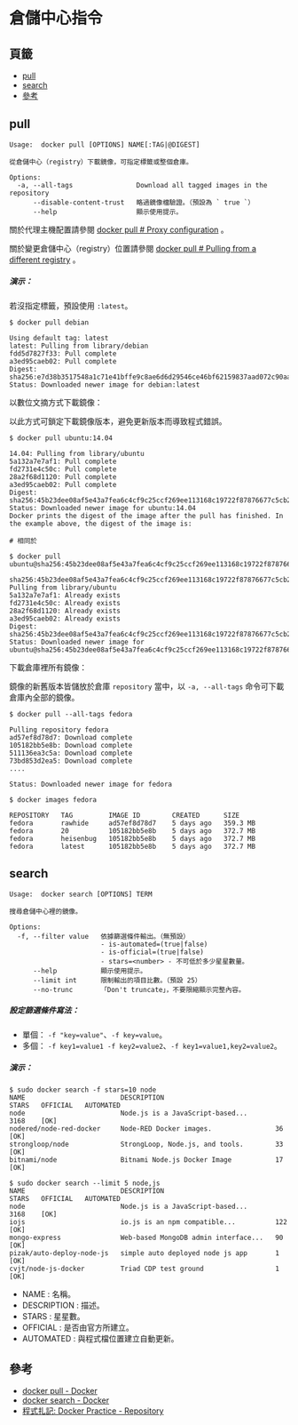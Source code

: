 倉儲中心指令
=======


## 頁籤


* [pull](#pull)
* [search](#search)
* [參考](#參考)



## pull


```
Usage:  docker pull [OPTIONS] NAME[:TAG|@DIGEST]

從倉儲中心（registry）下載鏡像，可指定標籤或整個倉庫。

Options:
  -a, --all-tags                Download all tagged images in the repository
      --disable-content-trust   略過鏡像檔驗證。（預設為 ` true `）
      --help                    顯示使用提示。
```


關於代理主機配置請參閱
[docker pull # Proxy configuration](http://docs.docker.com/engine/reference/commandline/pull/#proxy-configuration)
。

關於變更倉儲中心（registry）位置請參閱
[docker pull # Pulling from a different registry](http://docs.docker.com/engine/reference/commandline/pull/#pulling-from-a-different-registry)
。


##### 演示：


若沒指定標籤，預設使用 ` :latest `。


```
$ docker pull debian

Using default tag: latest
latest: Pulling from library/debian
fdd5d7827f33: Pull complete
a3ed95caeb02: Pull complete
Digest: sha256:e7d38b3517548a1c71e41bffe9c8ae6d6d29546ce46bf62159837aad072c90aa
Status: Downloaded newer image for debian:latest
```


以數位文摘方式下載鏡像：

以此方式可鎖定下載鏡像版本，避免更新版本而導致程式錯誤。


```
$ docker pull ubuntu:14.04

14.04: Pulling from library/ubuntu
5a132a7e7af1: Pull complete
fd2731e4c50c: Pull complete
28a2f68d1120: Pull complete
a3ed95caeb02: Pull complete
Digest: sha256:45b23dee08af5e43a7fea6c4cf9c25ccf269ee113168c19722f87876677c5cb2
Status: Downloaded newer image for ubuntu:14.04
Docker prints the digest of the image after the pull has finished. In the example above, the digest of the image is:

# 相同於

$ docker pull ubuntu@sha256:45b23dee08af5e43a7fea6c4cf9c25ccf269ee113168c19722f87876677c5cb2

sha256:45b23dee08af5e43a7fea6c4cf9c25ccf269ee113168c19722f87876677c5cb2: Pulling from library/ubuntu
5a132a7e7af1: Already exists
fd2731e4c50c: Already exists
28a2f68d1120: Already exists
a3ed95caeb02: Already exists
Digest: sha256:45b23dee08af5e43a7fea6c4cf9c25ccf269ee113168c19722f87876677c5cb2
Status: Downloaded newer image for ubuntu@sha256:45b23dee08af5e43a7fea6c4cf9c25ccf269ee113168c19722f87876677c5cb2
```



下載倉庫裡所有鏡像：

鏡像的新舊版本皆儲放於倉庫 ` repository ` 當中，以 ` -a, --all-tags ` 命令可下載倉庫內全部的鏡像。

```
$ docker pull --all-tags fedora

Pulling repository fedora
ad57ef8d78d7: Download complete
105182bb5e8b: Download complete
511136ea3c5a: Download complete
73bd853d2ea5: Download complete
....

Status: Downloaded newer image for fedora

$ docker images fedora

REPOSITORY   TAG         IMAGE ID        CREATED      SIZE
fedora       rawhide     ad57ef8d78d7    5 days ago   359.3 MB
fedora       20          105182bb5e8b    5 days ago   372.7 MB
fedora       heisenbug   105182bb5e8b    5 days ago   372.7 MB
fedora       latest      105182bb5e8b    5 days ago   372.7 MB
```


## search


```
Usage:  docker search [OPTIONS] TERM

搜尋倉儲中心裡的鏡像。

Options:
  -f, --filter value   依據篩選條件輸出。（無預設）
                       - is-automated=(true|false)
                       - is-official=(true|false)
                       - stars=<number> - 不可低於多少星星數量。
      --help           顯示使用提示。
      --limit int      限制輸出的項目比數。（預設 25）
      --no-trunc       「Don't truncate」，不要限縮顯示完整內容。
```

##### 設定篩選條件寫法：


* 單個： ` -f "key=value" `、` -f key=value `。
* 多個： ` -f key1=value1 -f key2=value2 `、` -f key1=value1,key2=value2 `。



##### 演示：


```
$ sudo docker search -f stars=10 node
NAME                        DESCRIPTION                            STARS   OFFICIAL   AUTOMATED
node                        Node.js is a JavaScript-based...       3168    [OK]
nodered/node-red-docker     Node-RED Docker images.                36                 [OK]
strongloop/node             StrongLoop, Node.js, and tools.        33                 [OK]
bitnami/node                Bitnami Node.js Docker Image           17                 [OK]

$ sudo docker search --limit 5 node,js
NAME                        DESCRIPTION                            STARS   OFFICIAL   AUTOMATED
node                        Node.js is a JavaScript-based...       3168    [OK]
iojs                        io.js is an npm compatible...          122     [OK]
mongo-express               Web-based MongoDB admin interface...   90      [OK]
pizak/auto-deploy-node-js   simple auto deployed node js app       1                  [OK]
cvjt/node-js-docker         Triad CDP test ground                  1                  [OK]
```


* NAME         : 名稱。
* DESCRIPTION  : 描述。
* STARS        : 星星數。
* OFFICIAL     : 是否由官方所建立。
* AUTOMATED    : 與程式檔位置建立自動更新。



## 參考


* [docker pull - Docker](http://docs.docker.com/engine/reference/commandline/pull/)
* [docker search - Docker](http://docs.docker.com/engine/reference/commandline/search/)
* [程式扎記: Docker Practice - Repository](http://puremonkey2010.blogspot.tw/2015/05/docker-practice-repository.html)

